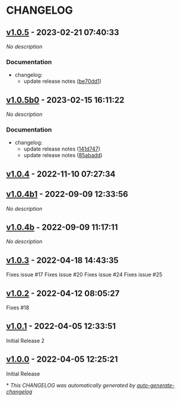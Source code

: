 # CHANGELOG

## [v1.0.5](https://github.com/BstLabs/py-authk/releases/tag/v1.0.5) - 2023-02-21 07:40:33

*No description*

### Documentation

- changelog:
  - update release notes ([be70dd1](https://github.com/BstLabs/py-authk/commit/be70dd19a5eaa0391366df38fcf1a37288f0dff5))

## [v1.0.5b0](https://github.com/BstLabs/py-authk/releases/tag/v1.0.5b0) - 2023-02-15 16:11:22

*No description*

### Documentation

- changelog:
  - update release notes ([141d747](https://github.com/BstLabs/py-authk/commit/141d747d607cec315398dddfe3d0ffc062263304))
  - update release notes ([85abadd](https://github.com/BstLabs/py-authk/commit/85abaddb9dae44022c7eaba17b3a06188b8225a9))

## [v1.0.4](https://github.com/BstLabs/py-authk/releases/tag/v1.0.4) - 2022-11-10 07:27:34

## [v1.0.4b1](https://github.com/BstLabs/py-authk/releases/tag/v1.0.4b1) - 2022-09-09 12:33:56

*No description*

## [v1.0.4b](https://github.com/BstLabs/py-authk/releases/tag/v1.0.4b) - 2022-09-09 11:17:11

*No description*

## [v1.0.3](https://github.com/BstLabs/py-authk/releases/tag/v1.0.3) - 2022-04-18 14:43:35

Fixes issue #17 
Fixes issue #20 
Fixes issue #24 
Fixes issue #25 

## [v1.0.2](https://github.com/BstLabs/py-authk/releases/tag/v1.0.2) - 2022-04-12 08:05:27

Fixes #18 

## [v1.0.1](https://github.com/BstLabs/py-authk/releases/tag/v1.0.1) - 2022-04-05 12:33:51

Initial Release 2

## [v1.0.0](https://github.com/BstLabs/py-authk/releases/tag/v1.0.0) - 2022-04-05 12:25:21

Initial Release

\* *This CHANGELOG was automatically generated by [auto-generate-changelog](https://github.com/BobAnkh/auto-generate-changelog)*
